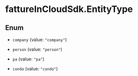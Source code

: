 # fattureInCloudSdk.EntityType

## Enum


* `company` (value: `"company"`)

* `person` (value: `"person"`)

* `pa` (value: `"pa"`)

* `condo` (value: `"condo"`)


